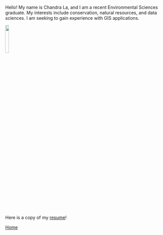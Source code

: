 Hello! My name is Chandra La, and I am a recent Environmental Sciences graduate. My interests include conservation, natural resources, and data sciences. I am seeking to gain experience with GIS applications. 

<img src= https://github.com/chandralala/chandralala.github.io/blob/402fc1b306e0fb3925c1f2ed87cd5f836288447b/img/headshot.md width=15% height=15%>



Here is a copy of my [resume](CV.md)!

[Home](README.md)
